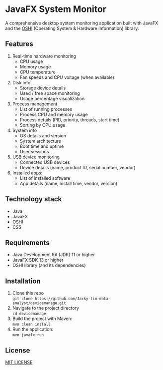 # JavaFX System Monitor
A comprehensive desktop system monitoring application built with JavaFX and the [OSHI](https://github.com/oshi/oshi) (Operating System & Hardware Information) library. 

## Features
1. Real-time hardware monitoring
    * CPU usage
    * Memory usage
    * CPU temperature
    * Fan speeds and CPU voltage (when available)
2. Disk info
    * Storage device details
    * Used / free space monitoring
    * Usage percentage visualization
3. Process management
    * List of running processes
    * Process CPU and memory usage
    * Process details (PID, priority, threads, start time)
    * Sorting by CPU usage
4. System info
    * OS details and version
    * System architecture
    * Boot time and uptime
    * User sessions
5. USB device monitoring
    * Connected USB devices
    * Device details (name, product ID, serial number, vendor)
6. Installed apps:
    * List of installed software
    * App details (name, install time, vendor, version)

## Technology stack
- Java 
- JavaFX
- OSHI
- CSS

## Requirements
- Java Development Kit (JDK) 11 or higher
- JavaFX SDK 13 or higher
- OSHI library (and its dependencies)

## Installation
1. Clone this repo <br>
`git clone https://github.com/Jacky-lim-data-analyst/devicemanage.git`
2. Navigate to the project directory <br>
`cd devicemanage`
3. Build the project with Maven: <br>
`mvn clean install`
4. Run the application: <br>
`mvn javafx:run`

## License
[MIT LICENSE](./LICENSE)